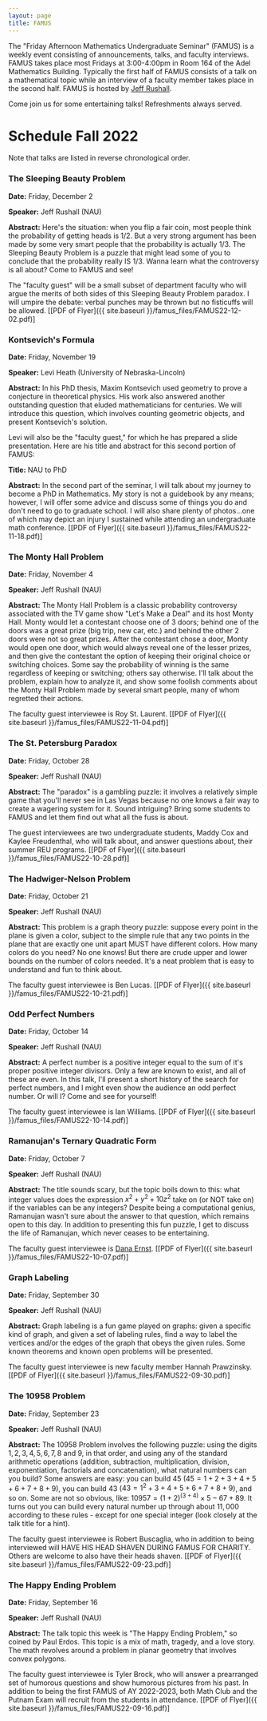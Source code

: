 ```yaml
---
layout: page
title: FAMUS
---
```


The "Friday Afternoon Mathematics Undergraduate Seminar" (FAMUS) is a weekly event consisting of announcements, talks, and faculty interviews.  FAMUS takes place most Fridays at 3:00-4:00pm in Room 164 of the Adel Mathematics Building.  Typically the first half of FAMUS consists of a talk on a mathematical topic while an interview of a faculty member takes place in the second half. FAMUS is hosted by [Jeff Rushall](https://nau.edu/cefns/natsci/math/directory-full-time/rushall-jeff/).

Come join us for some entertaining talks!  Refreshments always served.

# Schedule Fall 2022 #

Note that talks are listed in reverse chronological order.

### The Sleeping Beauty Problem

**Date:** Friday, December 2

**Speaker:** Jeff Rushall (NAU)

**Abstract:**  Here's the situation: when you flip a fair coin, most people think the probability of getting heads is 1/2.  But a very strong argument has been made by some very smart people that the probability is actually 1/3.  The Sleeping Beauty Problem is a puzzle that might lead some of you to conclude that the probability really IS 1/3.  Wanna learn what the controversy is all about?  Come to FAMUS and see!  

The "faculty guest" will be a small subset of department faculty who will argue the merits of both sides of this Sleeping Beauty Problem paradox.  I will umpire the debate: verbal punches may be thrown but no fisticuffs will be allowed. [[PDF of Flyer]({{ site.baseurl }}/famus_files/FAMUS22-12-02.pdf)]

### Kontsevich's Formula

**Date:** Friday, November 19

**Speaker:** Levi Heath (University of Nebraska-Lincoln)

**Abstract:**  In his PhD thesis, Maxim Kontsevich used geometry to prove a conjecture in theoretical physics. His work also answered another outstanding question that eluded mathematicians for centuries. We will introduce this question, which involves counting geometric objects, and present Kontsevich's solution.

Levi will also be the "faculty guest," for which he has prepared a slide presentation.  Here are his title and abstract for this second portion of FAMUS:

**Title:** NAU to PhD

**Abstract:**  In the second part of the seminar, I will talk about my journey to become a PhD in Mathematics. My story is not a guidebook by any means; however, I will offer some advice and discuss some of things you do and don't need to go to graduate school. I will also share plenty of photos...one of which may depict an injury I sustained while attending an undergraduate math conference. [[PDF of Flyer]({{ site.baseurl }}/famus_files/FAMUS22-11-18.pdf)]

### The Monty Hall Problem

**Date:** Friday, November 4

**Speaker:** Jeff Rushall (NAU)

**Abstract:**  The Monty Hall Problem is a classic probability controversy associated with the TV game show "Let's Make a Deal" and its host Monty Hall.  Monty would let a contestant choose one of 3 doors; behind one of the doors was a great prize (big trip, new car, etc.) and behind the other 2 doors were not so great prizes.  After the contestant chose a door, Monty would open one door, which would always reveal one of the lesser prizes, and then give the contestant the option of keeping their original choice or switching choices.  Some say the probability of winning is the same regardless of keeping or switching; others say otherwise.  I'll talk about the problem, explain how to analyze it, and show some foolish comments about the Monty Hall Problem made by several smart people, many of whom regretted their actions.  

The faculty guest interviewee is Roy St. Laurent.   [[PDF of Flyer]({{ site.baseurl }}/famus_files/FAMUS22-11-04.pdf)]

### The St. Petersburg Paradox

**Date:** Friday, October 28

**Speaker:** Jeff Rushall (NAU)

**Abstract:**  The "paradox" is a gambling puzzle: it involves a relatively simple game that you'll never see in Las Vegas because no one knows a fair way to create a wagering system for it.  Sound intriguing?  Bring some students to FAMUS and let them find out what all the fuss is about.  

The guest interviewees are two undergraduate students, Maddy Cox and Kaylee Freudenthal, who will talk about, and answer questions about, their summer REU programs. [[PDF of Flyer]({{ site.baseurl }}/famus_files/FAMUS22-10-28.pdf)]

### The Hadwiger-Nelson Problem

**Date:** Friday, October 21

**Speaker:** Jeff Rushall (NAU)

**Abstract:**  This problem is a graph theory puzzle: suppose every point in the plane is given a color, subject to the simple rule that any two points in the plane that are exactly one unit apart MUST have different colors.  How many colors do you need?  No one knows!  But there are crude upper and lower bounds on the number of colors needed.  It's a neat problem that is easy to understand and fun to think about.  

The faculty guest interviewee is Ben Lucas.   [[PDF of Flyer]({{ site.baseurl }}/famus_files/FAMUS22-10-21.pdf)]

### Odd Perfect Numbers

**Date:** Friday, October 14

**Speaker:** Jeff Rushall (NAU)

**Abstract:**  A perfect number is a positive integer equal to the sum of it's proper positive integer divisors.  Only a few are known to exist, and all of these are even.  In this talk, I'll present a short history of the search for perfect numbers, and I might even show the audience an odd perfect number.  Or will I?  Come and see for yourself!  

The faculty guest interviewee is Ian Williams.   [[PDF of Flyer]({{ site.baseurl }}/famus_files/FAMUS22-10-14.pdf)]

### Ramanujan's Ternary Quadratic Form

**Date:** Friday, October 7

**Speaker:** Jeff Rushall (NAU)

**Abstract:** The title sounds scary, but the topic boils down to this: what integer values does the expression $x^2 + y^2 + 10z^2$ take on (or NOT take on) if the variables can be any integers?  Despite being a computational genius, Ramanujan wasn't sure about the answer to that question, which remains open to this day.  In addition to presenting this fun puzzle, I get to discuss the life of Ramanujan, which never ceases to be entertaining.    

The faculty guest interviewee is [Dana Ernst](http://danaernst.com).   [[PDF of Flyer]({{ site.baseurl }}/famus_files/FAMUS22-10-07.pdf)]

### Graph Labeling

**Date:** Friday, September 30

**Speaker:** Jeff Rushall (NAU)

**Abstract:**  Graph labeling is a fun game played on graphs: given a specific kind of graph, and given a set of labeling rules, find a way to label the vertices and/or the edges of the graph that obeys the given rules.  Some known theorems and known open problems will be presented.  

The faculty guest interviewee is new faculty member Hannah Prawzinsky.   [[PDF of Flyer]({{ site.baseurl }}/famus_files/FAMUS22-09-30.pdf)]

### The 10958 Problem

**Date:** Friday, September 23

**Speaker:** Jeff Rushall (NAU)

**Abstract:**  The 10958 Problem involves the following puzzle: using the digits $1, 2, 3, 4, 5, 6, 7, 8$ and $9$, in that order, and using any of the standard arithmetic operations (addition, subtraction, multiplication, division, exponentiation, factorials and concatenation), what natural numbers can you build?  Some answers are easy: you can build $45$ ($45 = 1+2+3+4+5+6+7+8+9$), you can build $43$ ($43 = 1^2 + 3+4+5+6+7+8+9$), and so on.  Some are not so obvious, like: $10957 = (1 + 2)^(3+4) × 5 - 67 + 89$.  It turns out you can build every natural number up through about $11,000$ according to these rules - except for one special integer (look closely at the talk title for a hint).  

The faculty guest interviewee is Robert Buscaglia, who in addition to being interviewed will HAVE HIS HEAD SHAVEN DURING FAMUS FOR CHARITY.  Others are welcome to also have their heads shaven. [[PDF of Flyer]({{ site.baseurl }}/famus_files/FAMUS22-09-23.pdf)]

### The Happy Ending Problem

**Date:** Friday, September 16

**Speaker:** Jeff Rushall (NAU)

**Abstract:**  The talk topic this week is "The Happy Ending Problem," so coined by Paul Erdos.  This topic is a mix of math, tragedy, and a love story.  The math revolves around a problem in planar geometry that involves convex polygons.  

The faculty guest interviewee is Tyler Brock, who will answer a prearranged set of humorous questions and show humorous pictures from his past.  In addition to being the first FAMUS of AY 2022-2023, both Math Club and the Putnam Exam will recruit from the students in attendance. [[PDF of Flyer]({{ site.baseurl }}/famus_files/FAMUS22-09-16.pdf)]
